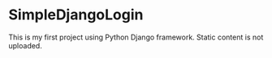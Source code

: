 # SimpleDjangoLogin
This is my first project using Python Django framework.
Static content is not uploaded.
